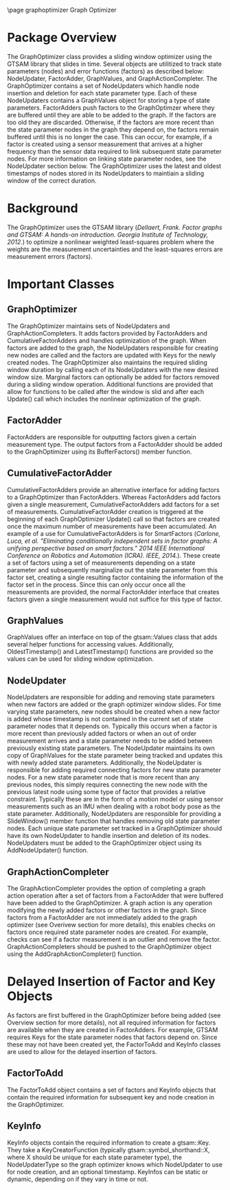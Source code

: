 \page graphoptimizer Graph Optimizer

# Package Overview
The GraphOptimizer class provides a sliding window optimizer using the GTSAM library that slides in time.  Several objects are utilitized to track state parameters (nodes) and error functions (factors) as described below: NodeUpdater, FactorAdder, GraphValues, and GraphActionCompleter. The GraphOptimizer contains a set of NodeUpdaters which handle node insertion and deletion for each state parameter type.  Each of these NodeUpdaters contains a GraphValues object for storing a type of state parameters.  FactorAdders push factors to the GraphOptimzer where they are buffered until they are able to be added to the graph.  If the factors are too old they are discarded.  Otherwise, if the factors are more recent than the state parameter nodes in the graph they depend on, the factors remain buffered until this is no longer the case. This can occur, for example, if a factor is created using a sensor measurement that arrives at a higher frequency than the sensor data  required to link subsequent state parameter nodes.  For more information on linking state parameter nodes, see the NodeUpdater section below.  The GraphOptimizer uses the latest and oldest timestamps of nodes stored in its NodeUpdaters to maintiain a sliding window of the correct duration.   

# Background
The GraphOptimizer uses the GTSAM library (_Dellaert, Frank. Factor graphs and GTSAM: A hands-on introduction. Georgia Institute of Technology, 2012._) to optimize a nonlinear weighted least-squares problem where the weights are the measurement uncertainties and the least-squares errors are measurement errors (factors).

# Important Classes
## GraphOptimizer
  The GraphOptimizer maintains sets of NodeUpdaters and GraphActionCompleters.  It adds factors provided by FactorAdders and CumulativeFactorAdders and handles optimization of the graph.  When factors are added to the graph, the NodeUpdaters responsible for creating new nodes are called and the factors are updated with Keys for the newly created nodes.  The GraphOptimizer also maintains the required sliding window duration by calling each of its NodeUpdaters with the new desired window size.  Marginal factors can optionally be added for factors removed during a sliding window operation.  Additional functions are provided that allow for functions to be called after the window is slid and after each Update() call which includes the nonlinear optimization of the graph.

## FactorAdder
FactorAdders are responsible for outputting factors given a certain measurement type.  The output factors from a FactorAdder should be added to the GraphOptimizer using its BufferFactors() member function. 

## CumulativeFactorAdder
CumulativeFactorAdders provide an alternative interface for adding factors to a GraphOptimizer than FactorAdders.  Whereas FactorAdders add factors given a single measurement, CumulativeFactorAdders add factors for a set of measurements.  CumulativeFactorAdder creation is triggered at the beginning of each GraphOptimizer Update() call so that factors are created once the maximum number of measurements have been accumulated. An example of a use for CumulativeFactorAdders is for SmartFactors (_Carlone, Luca, et al. "Eliminating conditionally independent sets in factor graphs: A unifying perspective based on smart factors." 2014 IEEE International Conference on Robotics and Automation (ICRA). IEEE, 2014._).  These create a set of factors using a set of measurements depending on a state parameter and subsequently marginalize out the state parameter from this factor set, creating a single resulting factor containing the information of the factor set in the process.  Since this can only occur once all the measurements are provided, the normal FactorAdder interface that creates factors given a single measurement would not suffice for this type of factor.  

## GraphValues
GraphValues offer an interface on top of the gtsam::Values class that adds several helper functions for accessing values.  Additionally, OldestTimestamp() and LatestTimestamp() functions are provided so the values can be used for sliding window optimization.

## NodeUpdater
NodeUpdaters are responsible for adding and removing state parameters when new factors are added or the graph optimizer window slides. For time varying state parameters, new nodes should be created when a new factor is added whose timestamp is not contained in the current set of state parameter nodes that it depends on.  Typically this occurs when a factor is more recent than previously added factors or when an out of order measurement arrives and a state parameter needs to be added between previously existing state parameters.  The NodeUpdater maintains its own copy of GraphValues for the state parameter being tracked and updates this with newly added state parameters.  Additionally, the NodeUpdater is responsible for adding required connecting factors for new state parameter nodes.  For a new state parameter node that is more recent than any previous nodes, this simply requires connecting the new node with the previous latest node using some type of factor that provides a relative constraint.  Typically these are in the form of a motion model or using sensor measurements such as an IMU when dealing with a robot body pose as the state parameter.  Additionally, NodeUpdaters are responsible for providing a SlideWindow() member function that handles removing old state parameter nodes.  Each unique state parameter set tracked in a GraphOptimizer should have its own NodeUpdater to handle insertion and deletion of its nodes.  NodeUpdaters must be added to the GraphOptimizer object using its AddNodeUpdater() function. 

## GraphActionCompleter
The GraphActionCompleter provides the option of completing a graph action operation after a set of factors from a FactorAdder that were buffered have been added to the GraphOptimizer.  A graph action is any operation modifying the newly added factors or other factors in the graph.  Since factors from a FactorAdder are not immediately added to the graph optimizer (see Overivew section for more details), this enables checks on factors once required state parameter nodes are created. For example, checks can see if a factor measurement is an outlier and remove the factor. GraphActionCompleters should be pushed to the GraphOptimizer object using the AddGraphActionCompleter() function.

# Delayed Insertion of Factor and Key Objects 
As factors are first buffered in the GraphOptimizer before being added (see Overview section for more details), not all required information for factors are available when they are created in FactorAdders.  For example, GTSAM requires Keys for the state parameter nodes that factors depend on.  Since these may not have been created yet, the FactorToAdd and KeyInfo classes are used to allow for the delayed insertion of factors. 
## FactorToAdd
The FactorToAdd object contains a set of factors and KeyInfo objects that contain the required information for subsequent key and node creation in the GraphOptimizer. 
## KeyInfo
KeyInfo objects contain the required information to create a gtsam::Key.  They take a KeyCreatorFunction (typically gtsam::symbol_shorthand::X, where X should be unique for each state parameter type), the NodeUpdaterType so the graph optimizer knows which NodeUpdater to use for node creation, and an optional timestamp.  KeyInfos can be static or dynamic, depending on if they vary in time or not.  
